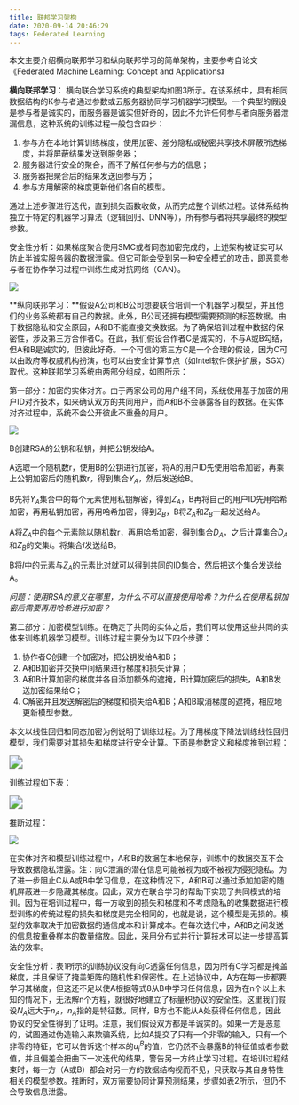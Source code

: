 ```yaml
---
title: 联邦学习架构
date: 2020-09-14 20:46:29
tags: Federated Learning
---
```


本文主要介绍横向联邦学习和纵向联邦学习的简单架构，主要参考自论文《Federated Machine Learning: Concept and Applications》<!--more-->

**横向联邦学习**： 横向联合学习系统的典型架构如图3所示。在该系统中，具有相同数据结构的K参与者通过参数或云服务器协同学习机器学习模型。一个典型的假设是参与者是诚实的，而服务器是诚实但好奇的，因此不允许任何参与者向服务器泄漏信息，这种系统的训练过程一般包含四步：

1. 参与方在本地计算训练梯度，使用加密、差分隐私或秘密共享技术屏蔽所选梯度，并将屏蔽结果发送到服务器；
2. 服务器进行安全的聚合，而不了解任何参与方的信息；
3. 服务器把聚合后的结果发送回参与方；
4. 参与方用解密的梯度更新他们各自的模型。

通过上述步骤进行迭代，直到损失函数收敛，从而完成整个训练过程。该体系结构独立于特定的机器学习算法（逻辑回归、DNN等），所有参与者将共享最终的模型参数。

安全性分析：如果梯度聚合使用SMC或者同态加密完成的，上述架构被证实可以防止半诚实服务器的数据泄露。但它可能会受到另一种安全模式的攻击，即恶意参与者在协作学习过程中训练生成对抗网络（GAN）。

![](http://img.wanghaojun.cn//img/20200911093737.png)

**纵向联邦学习：**假设A公司和B公司想要联合培训一个机器学习模型，并且他们的业务系统都有自己的数据。此外，B公司还拥有模型需要预测的标签数据。由于数据隐私和安全原因，A和B不能直接交换数据。为了确保培训过程中数据的保密性，涉及第三方合作者C。在此，我们假设合作者C是诚实的，不与A或B勾结，但A和B是诚实的，但彼此好奇。一个可信的第三方C是一个合理的假设，因为C可以由政府等权威机构扮演，也可以由安全计算节点（如Intel软件保护扩展，SGX）取代。这种联邦学习系统由两部分组成，如图所示：

第一部分：加密的实体对齐。由于两家公司的用户组不同，系统使用基于加密的用户ID对齐技术，如来确认双方的共同用户，而A和B不会暴露各自的数据。在实体对齐过程中，系统不会公开彼此不重叠的用户。

![](http://img.wanghaojun.cn//img/20200911101153.png)

B创建RSA的公钥和私钥，并把公钥发给A。

A选取一个随机数r，使用B的公钥进行加密，将A的用户ID先使用哈希加密，再乘上公钥加密后的随机数r，得到集合$Y_A$，然后发送给B。

B先将$Y_A$集合中的每个元素使用私钥解密，得到$Z_A$，B再将自己的用户ID先用哈希加密，再用私钥加密，再用哈希加密，得到$Z_B$，B将$Z_A$和$Z_B$一起发送给A。

A将$Z_A$中的每个元素除以随机数r，再用哈希加密，得到集合$D_A$，之后计算集合$D_A$和$Z_B$的交集$I$。将集合$I$发送给B。

B将$I$中的元素与$Z_A$的元素比对就可以得到共同的ID集合，然后把这个集合发送给A。

*问题：使用RSA的意义在哪里，为什么不可以直接使用哈希？为什么在使用私钥加密后需要再用哈希进行加密？*

第二部分：加密模型训练。在确定了共同的实体之后，我们可以使用这些共同的实体来训练机器学习模型。训练过程主要分为以下四个步骤：

1. 协作者C创建一个加密对，把公钥发给A和B；
2. A和B加密并交换中间结果进行梯度和损失计算；
3. A和B计算加密的梯度并各自添加额外的遮掩，B计算加密后的损失，A和B发送加密结果给C；
4. C解密并且发送解密后的梯度和损失给A和B；A和B取消梯度的遮掩，相应地更新模型参数。

本文以线性回归和同态加密为例说明了训练过程。为了用梯度下降法训练线性回归模型，我们需要对其损失和梯度进行安全计算。下面是参数定义和梯度推到过程：

<img src="http://img.wanghaojun.cn//img/20200911165751.png" style="zoom:150%;" />

训练过程如下表：

<img src="http://img.wanghaojun.cn//img/20200911165857.png" style="zoom:150%;" />

推断过程：

![](http://img.wanghaojun.cn//img/20200911165919.png)

在实体对齐和模型训练过程中，A和B的数据在本地保存，训练中的数据交互不会导致数据隐私泄露。注：向C泄漏的潜在信息可能被视为或不被视为侵犯隐私。为了进一步阻止C从A或B中学习信息，在这种情况下，A和B可以通过添加加密的随机屏蔽进一步隐藏其梯度。因此，双方在联合学习的帮助下实现了共同模式的培训。因为在培训过程中，每一方收到的损失和梯度和不考虑隐私的收集数据进行模型训练的传统过程的损失和梯度是完全相同的，也就是说，这个模型是无损的。模型的效率取决于加密数据的通信成本和计算成本。在每次迭代中，A和B之间发送的信息按重叠样本的数量缩放。因此，采用分布式并行计算技术可以进一步提高算法的效率。

安全性分析：表1所示的训练协议没有向C透露任何信息，因为所有C学习都是掩盖梯度，并且保证了掩盖矩阵的随机性和保密性。在上述协议中，A方在每一步都要学习其梯度，但这还不足以使A根据等式8从B中学习任何信息，因为在n个以上未知的情况下，无法解n个方程，就很好地建立了标量积协议的安全性。这里我们假设$N_A$远大于$n_A$，$n_A$指的是特征数。同样，B方也不能从A处获得任何信息，因此协议的安全性得到了证明。注意，我们假设双方都是半诚实的。如果一方是恶意的，试图通过伪造输入来欺骗系统，比如A提交了只有一个非零的输入，只有一个非零的特征，它可以告诉这个样本的$u_i^B$的值，它仍然不会暴露B的特征值或者参数值，并且偏差会扭曲下一次迭代的结果，警告另一方终止学习过程。在培训过程结束时，每一方（A或B）都会对另一方的数据结构视而不见，只获取与其自身特性相关的模型参数。推断时，双方需要协同计算预测结果，步骤如表2所示，但仍不会导致信息泄露。

